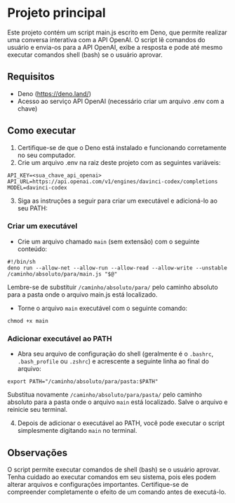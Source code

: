 # Projeto principal

Este projeto contém um script main.js escrito em Deno, que permite realizar uma conversa interativa com a API OpenAI. O script lê comandos do usuário e envia-os para a API OpenAI, exibe a resposta e pode até mesmo executar comandos shell (bash) se o usuário aprovar.

## Requisitos

- Deno (https://deno.land/)
- Acesso ao serviço API OpenAI (necessário criar um arquivo .env com a chave)

## Como executar

1. Certifique-se de que o Deno está instalado e funcionando corretamente no seu computador.
2. Crie um arquivo .env na raiz deste projeto com as seguintes variáveis:

```
API_KEY=<sua_chave_api_openai>
API_URL=https://api.openai.com/v1/engines/davinci-codex/completions
MODEL=davinci-codex
```

3. Siga as instruções a seguir para criar um executável e adicioná-lo ao seu PATH:

### Criar um executável

- Crie um arquivo chamado `main` (sem extensão) com o seguinte conteúdo:

```
#!/bin/sh
deno run --allow-net --allow-run --allow-read --allow-write --unstable /caminho/absoluto/para/main.js "$@"
```
Lembre-se de substituir `/caminho/absoluto/para/` pelo caminho absoluto para a pasta onde o arquivo main.js está localizado.

- Torne o arquivo `main` executável com o seguinte comando:

```
chmod +x main
```

### Adicionar executável ao PATH

- Abra seu arquivo de configuração do shell (geralmente é o `.bashrc`, `.bash_profile` ou `.zshrc`) e acrescente a seguinte linha ao final do arquivo:

```
export PATH="/caminho/absoluto/para/pasta:$PATH"
```
Substitua novamente `/caminho/absoluto/para/pasta/` pelo caminho absoluto para a pasta onde o arquivo `main` está localizado. Salve o arquivo e reinicie seu terminal.

4. Depois de adicionar o executável ao PATH, você pode executar o script simplesmente digitando `main` no terminal.

## Observações

O script permite executar comandos de shell (bash) se o usuário aprovar. Tenha cuidado ao executar comandos em seu sistema, pois eles podem alterar arquivos e configurações importantes. Certifique-se de compreender completamente o efeito de um comando antes de executá-lo.
